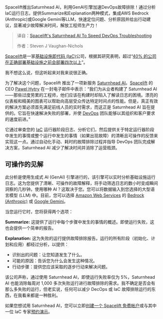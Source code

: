 
<!--
title: Spacelift的Saturnhead AI加速DevOps故障排除
cover: https://cdn.thenewstack.io/media/2025/04/5a301087-spacelift-2.png
summary: Spacelift推出Saturnhead AI，利用GenAI引擎加速DevOps故障排除！通过分析IaC运行日志，提供Summarize和Explanation两种模式，集成AWS Bedrock (Anthropic)或Google Gemini等LLM，快速定位问题、分析原因并给出行动建议，显著减少故障解决时间，解放工程师生产力！
-->

Spacelift推出Saturnhead AI，利用GenAI引擎加速DevOps故障排除！通过分析IaC运行日志，提供Summarize和Explanation两种模式，集成AWS Bedrock (Anthropic)或Google Gemini等LLM，快速定位问题、分析原因并给出行动建议，显著减少故障解决时间，解放工程师生产力！

> 译自：[Spacelift's Saturnhead AI To Speed DevOps Troubleshooting](https://thenewstack.io/spacelifts-saturnhead-ai-to-speed-devops-troubleshooting/)
> 
> 作者：Steven J Vaughan-Nichols

[Spacelift](https://docs.google.com/document/u/0/d/1wKhHoyU1fFE75F2WB-3wIx2dzR8LI0gvjzVRc6KR6FI/edit)是一家[基础设施即代码 (IaC)](https://thenewstack.io/infrastructure-as-code-the-ultimate-guide/)公司，根据其研究表明，超过“[40% 的公司在正确部署基础设施之前会部署四次以上](https://learn.spacelift.io/the-infrastructure-automation-report-2025)”。

我不想这么说，但这听起来对我来说很正确。

为了解决这个问题，Spacelift 推出了一项新服务 [Saturnhead AI](https://spacelift.io/blog/introducing-saturnhead-ai)。[Spacelift](https://thenewstack.io/spacelift-scales-legacy-automation-terraform-first-ansible-next/) 的 CEO [Pawel Hytry](https://www.linkedin.com/in/hytry/) 在一封电子邮件中表示：“我们为从业者构建了 Saturnhead AI——那些过度劳累的工程师，他们应该在构建时却陷入了解读日志的困境。漂亮的仪表板和精美的图表可以帮助向高层受众传达特定时间点的性能。但是，真正有效的解决方案必须首先满足前线人员的实时需求，而这正是 Saturnhead AI 旨在提供的。它旨在快速解决失败的部署，并使 [DevOps](https://thenewstack.io/introduction-to-devops/) 团队能够以其组织和客户要求的速度前进。”

它通过审查您的 [IaC](https://thenewstack.io/introduction-to-infrastructure-as-code/) 运行器阶段日志、分析它们，然后提供关于特定运行器阶段中发生的事情或整个运行中发生的事情（如果出现故障）的清晰且可操作的反馈来实现这一点。通过自动化手动、耗时的故障排除过程并指导 DevOps 团队完成解决方案，Saturnhead AI 减少了解决时间并消除了运营瓶颈。

## 可操作的见解

此分析是使用生成式 AI (GenAI) 引擎进行的，该引擎可以实时分析基础设施运行日志。这为您提供了清晰、可操作的故障解释，将手动筛选日志的数小时变成瞬间洞察的几秒钟。使用哪种 AI？这取决于您。您可以将数据输入到您选择的大型语言模型 (LLM) 中。目前，您可以选择 [Amazon Web Services](https://aws.amazon.com/?utm_content=inline+mention) 的 [Bedrock (Anthropic)](https://aws.amazon.com/bedrock/claude/) 或 [Google Gemini](https://gemini.google.com/)。

当您运行它时，您将获得两个选项：

**Summarize:** 这提供了运行中每个步骤中发生的事情的概述。即使运行失败，这也会提供一个简单的报告。

**Explanation:** 这为失败的运行提供故障排除报告。运行的所有阶段（初始化、计划和应用）都经过分析，以提供：

- 识别出的问题：让您知道发生了什么。
- 可能的原因：告诉您为什么会发生这种情况。
- 行动步骤：提供您应该采取的逐步行动来解决问题。

该公司声称，通过使用 Saturnhead AI，即使运行失败率仅为 5%，Saturnhead AI 也能消除每周对 1,000 多次失败运行进行故障排除的需求。我不确定是否会有那么多失败的运行，但老实说，任何可以减少 DecOps 或 IaC 故障排除运行的东西，在我看来都是一种胜利。

如果您想试用 Saturnhead AI，您可以立即[创建一个 Spacelift 免费帐户](https://spacelift.io/free-trial)或与其中一位 IaC 专家[预约演示](https://spacelift.io/schedule-demo)。